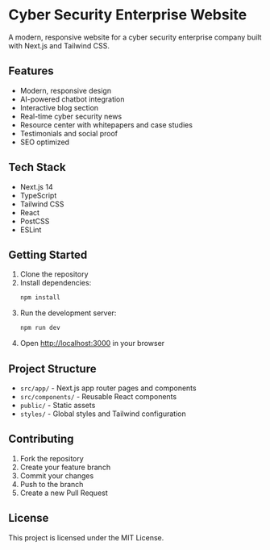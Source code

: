 # Cyber Security Enterprise Website

A modern, responsive website for a cyber security enterprise company built with Next.js and Tailwind CSS.

## Features

- Modern, responsive design
- AI-powered chatbot integration
- Interactive blog section
- Real-time cyber security news
- Resource center with whitepapers and case studies
- Testimonials and social proof
- SEO optimized

## Tech Stack

- Next.js 14
- TypeScript
- Tailwind CSS
- React
- PostCSS
- ESLint

## Getting Started

1. Clone the repository
2. Install dependencies:
   ```bash
   npm install
   ```
3. Run the development server:
   ```bash
   npm run dev
   ```
4. Open [http://localhost:3000](http://localhost:3000) in your browser

## Project Structure

- `src/app/` - Next.js app router pages and components
- `src/components/` - Reusable React components
- `public/` - Static assets
- `styles/` - Global styles and Tailwind configuration

## Contributing

1. Fork the repository
2. Create your feature branch
3. Commit your changes
4. Push to the branch
5. Create a new Pull Request

## License

This project is licensed under the MIT License. 